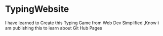 # TypingWebsite
I have learned to Create this Typing Game from Web Dev Simplified ,Know i am publishing this to learn about Git Hub Pages
